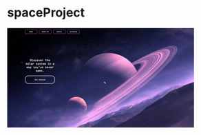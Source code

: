 # spaceProject

   <img width="434px" src="https://raw.githubusercontent.com/joaopealves/spaceProject/main/documents/home.JPG" />
